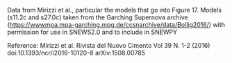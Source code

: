 Data from Mirizzi et al., particular the models that go into Figure 17. Models (s11.2c and s27.0c) taken from the Garching Supernova archive (https://wwwmpa.mpa-garching.mpg.de/ccsnarchive/data/Bollig2016/) with permission for use in SNEWS2.0 and to include in SNEWPY

Reference: Mirizzi et al. Rivista del Nuovo Cimento Vol 39 N. 1-2 (2016)  
doi:10.1393/ncr/i2016-10120-8
arXiv:1508.00785
